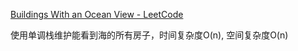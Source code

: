 [Buildings With an Ocean View - LeetCode](https://leetcode.com/problems/buildings-with-an-ocean-view/)

使用单调栈维护能看到海的所有房子，时间复杂度O(n), 空间复杂度O(n)